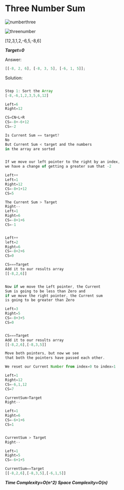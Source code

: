 # Three Number Sum

![numberthree](https://user-images.githubusercontent.com/15992276/57661324-5f9bf780-75b8-11e9-83c3-e21cce8d9c41.png)

![threenumber](https://user-images.githubusercontent.com/15992276/57661327-5f9bf780-75b8-11e9-975d-31e6133ce0f3.png)


[12,3,1,2,-6,5,-8,6]

**_Target=0_**

Answer:

```javascript
[[-8, 2, 6], [-8, 3, 5], [-6, 1, 5]];
```

Solution:

```javascript

Step 1: Sort the Array
[-8,-6,1,2,3,5,6,12]

Left=6
Right=12

CS=CN+L+R
CS=-8+-6+12
CS=-2

Is Current Sum == target?
No
But Current Sum < target and the numbers
in the array are sorted


If we move our left pointer to the right by an index,
we have a change of getting a greater sum that -2

Left++
Left=1
Right=12
CS=-8+1+12
CS=5

The Current Sum > Target
Right--
Left=1
Right=6
CS=-8+1+6
CS=-1


Left++
left=2
Right=6
CS=-8+2+6
CS=0

CS===Target
Add it to our results array
[[-8,2,6]]


Now if we move the Left pointer, the Current
Sum is going to be less than Zero and
if we move the right pointer, the Current sum
is going to be greater than Zero

Left=3
Right=5
CS=-8+3+5
CS=0


CS===Target
Add it to our results array
[[-8,2,6],[-8,3,5]]

Move both pointers, but now we see
that both the pointers have passed each other.

We reset our Current Number from index=0 to index=1

Left=1
Right=12
CS=-6,1,12
CS=7

CurrentSum>Target
Right--

Left=1
Right=6
CS=-6+1+6
CS=1


CurrentSum > Target
Right--

Left=1
Right=5
CS=-6+1+5

CurrentSum==Target
[[-8,2,6],[-8,3,5],[-6,1,5]]

```

**_Time Complexity=O(n^2)_**
**_Space Complexity=O(n)_**

